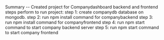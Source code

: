 Summary --
Created project for Companydashboard backend and frontend
steps perform to run project:
step 1: create companydb database on mongodb.
step 2: run npm install command for companybackend
step 3: run npm install command for companyfrontend
step 4: run npm start command to start company backend server
step 5: run npm start command to start company frontend  
